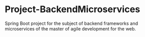 # Project-BackendMicroservices
Spring Boot project for the subject of backend frameworks and microservices of the master of agile development for the web.
